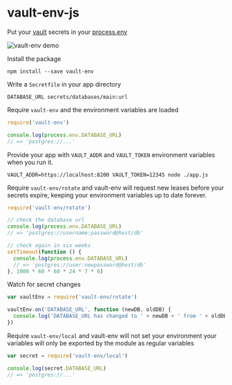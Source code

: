 # vault-env-js
Put your [vault](https://www.vaultproject.io/) secrets in your [process.env](https://nodejs.org/api/process.html#process_process_env)

![vault-env demo](https://i.imgur.com/W7cyRiP.gif)

Install the package

```console
npm install --save vault-env
```

Write a `Secretfile` in your app directory

```
DATABASE_URL secrets/databases/main:url
```

Require `vault-env` and the environment variables are loaded

```js
require('vault-env')

console.log(process.env.DATABASE_URL)
// => 'postgres://...'
```

Provide your app with `VAULT_ADDR` and `VAULT_TOKEN` environment variables when
you run it.

```console
VAULT_ADDR=https://localhost:8200 VAULT_TOKEN=12345 node ./app.js
```

Require `vault-env/rotate` and vault-env will request new leases before your
secrets expire, keeping your environment variables up to date forever.

```js
require('vault-env/rotate')

// check the database url
console.log(process.env.DATABASE_URL)
// => 'postgres://username:password@host/db'

// check again in six weeks
setTimeout(function () {
  console.log(process.env.DATABASE_URL)
  // => 'postgres://user:newpassword@host/db'
}, 1000 * 60 * 60 * 24 * 7 * 6)
```

Watch for secret changes

```js
var vaultEnv = require('vault-env/rotate')

vaultEnv.on('DATABASE_URL', function (newDB, oldDB) {
  console.log('DATABASE_URL has changed to ' + newDB + ' from ' + oldDB)
})
```
Require `vault-env/local` and vault-env will not set your environment
your variables will only be exported by the module as regular variables

```js
var secret = require('vault-env/local')

console.log(secret.DATABASE_URL)
// => 'postgres://...'
```
